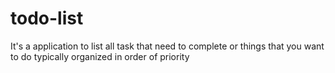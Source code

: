 # todo-list
It's a application to list all task that need to complete or things that you want to do typically organized in order of priority

